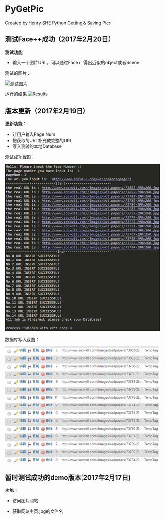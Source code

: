 # PyGetPic
Created by Henry SHE
Python Getting &amp; Saving Pics

## 测试Face++成功（2017年2月20日）
**测试功能**
- 输入一个图片URL，可以通过Face++得出近似的object或者Scene

测试的图片：

![测试图片](http://s.visitbeijing.com.cn/uploadfile/2015/1127/20151127051010253.jpg)

运行的结果
![Results]()

## 版本更新（2017年2月19日）
**更新功能：**
- 让用户输入Page Num
- 把获取的URL补充成完整的URL
- 写入测试的本地Database

测试成功截图：

![Running Code](https://raw.githubusercontent.com/HenrySHE/PyGetPic/master/ScreenShots/2017-2-19_RunCode.png)

数据库写入截图：

![Running Code](https://raw.githubusercontent.com/HenrySHE/PyGetPic/master/ScreenShots/2017-2-19_DB.png)

## 暂时测试成功的demo版本(2017年2月17日)
**功能：**
- 访问图片网站

- 获取网站主页.jpg的文件名
